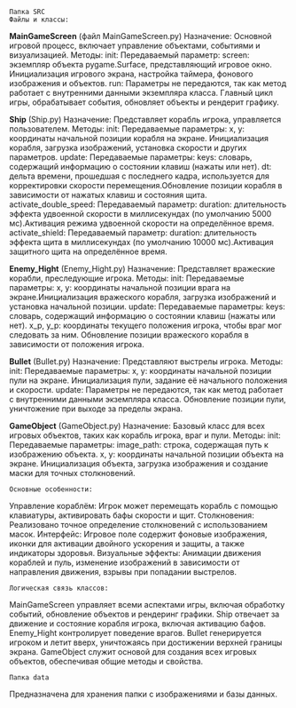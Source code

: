 	Папка SRC
	Файлы и классы:

__MainGameScreen__ (файл MainGameScreen.py)
Назначение: Основной игровой процесс, включает управление объектами, событиями и визуализацией.
Методы:
init: Передаваемый параметр: screen: экземпляр объекта pygame.Surface, представляющий игровое окно. Инициализация игрового экрана, настройка таймера, фонового изображения и объектов.
run: Параметры не передаются, так как метод работает с внутренними данными экземпляра класса. Главный цикл игры, обрабатывает события, обновляет объекты и рендерит графику.

__Ship__ (Ship.py)
Назначение: Представляет корабль игрока, управляется пользователем.
Методы:
init: Передаваемые параметры: x, y: координаты начальной позиции корабля на экране. Инициализация корабля, загрузка изображений, установка скорости и других параметров.
update: Передаваемые параметры: keys: словарь, содержащий информацию о состоянии клавиш (нажаты или нет). dt: дельта времени, прошедшая с последнего кадра, используется для корректировки скорости перемещения.Обновление позиции корабля в зависимости от нажатых клавиш и состояния щита.
activate_double_speed: Передаваемый параметр: duration: длительность эффекта удвоенной скорости в миллисекундах (по умолчанию 5000 мс).Активация режима удвоенной скорости на определённое время.
activate_shield: Передаваемый параметр: duration: длительность эффекта щита в миллисекундах (по умолчанию 10000 мс).Активация защитного щита на определённое время.

__Enemy_Hight__ (Enemy_Hight.py)
Назначение: Представляет вражеские корабли, преследующие игрока.
Методы:
init: Передаваемые параметры: x, y: координаты начальной позиции врага на экране.Инициализация вражеского корабля, загрузка изображений и установка начальной позиции.
update: Передаваемые параметры: keys: словарь, содержащий информацию о состоянии клавиш (нажаты или нет). x_p, y_p: координаты текущего положения игрока, чтобы враг мог следовать за ним. Обновление позиции вражеского корабля в зависимости от положения игрока.

__Bullet__ (Bullet.py)
Назначение: Представляют выстрелы игрока.
Методы:
init: Передаваемые параметры: x, y: координаты начальной позиции пули на экране. Инициализация пули, задание её начального положения и скорости.
update: Параметры не передаются, так как метод работает с внутренними данными экземпляра класса. Обновление позиции пули, уничтожение при выходе за пределы экрана.

__GameObject__ (GameObject.py)
Назначение: Базовый класс для всех игровых объектов, таких как корабль игрока, враг и пули.
Методы:
init: Передаваемые параметры: image_path: строка, содержащая путь к изображению объекта.
x, y: координаты начальной позиции объекта на экране. Инициализация объекта, загрузка изображения и создание маски для точных столкновений.

	Основные особенности:
Управление кораблём: Игрок может перемещать корабль с помощью клавиатуры, активировать бафы скорости и щит.
Столкновения: Реализовано точное определение столкновений с использованием масок.
Интерфейс: Игровое поле содержит фоновые изображения, иконки для активации двойного ускорения и защиты, а также индикаторы здоровья.
Визуальные эффекты: Анимации движения кораблей и пуль, изменение изображений в зависимости от направления движения, взрывы при попадании выстрелов.

	Логическая связь классов:
MainGameScreen управляет всеми аспектами игры, включая обработку событий, обновление объектов и рендеринг графики.
Ship отвечает за движение и состояние корабля игрока, включая активацию бафов.
Enemy_Hight контролирует поведение врагов.
Bullet генерируется игроком и летит вверх, уничтожаясь при достижении верхней границы экрана.
GameObject служит основой для создания всех игровых объектов, обеспечивая общие методы и свойства.

	Папка data
 Предназначена для хранения папки с изображениями и базы данных.
